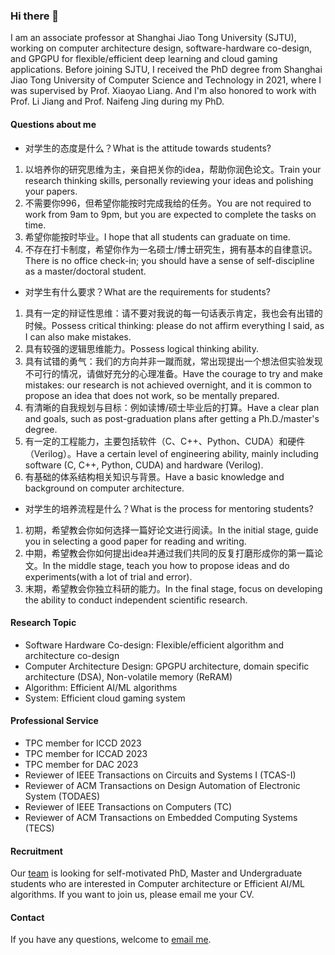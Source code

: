 ### Hi there 👋

I am an associate professor at Shanghai Jiao Tong University (SJTU), working on computer architecture design, software-hardware co-design, and GPGPU for flexible/efficient deep learning and cloud gaming applications. Before joining SJTU, I received the PhD degree from Shanghai Jiao Tong University of Computer Science and Technology in 2021, where I was supervised by Prof. Xiaoyao Liang. And I'm also honored to work with Prof. Li Jiang and Prof. Naifeng Jing during my PhD.

#### Questions about me

* 对学生的态度是什么？What is the attitude towards students?
1. 以培养你的研究思维为主，亲自把关你的idea，帮助你润色论文。Train your research thinking skills, personally reviewing your ideas and polishing your papers.
2. 不需要你996，但希望你能按时完成我给的任务。You are not required to work from 9am to 9pm, but you are expected to complete the tasks on time.
3. 希望你能按时毕业。I hope that all students can graduate on time.
4. 不存在打卡制度，希望你作为一名硕士/博士研究生，拥有基本的自律意识。There is no office check-in; you should have a sense of self-discipline as a master/doctoral student.

* 对学生有什么要求？What are the requirements for students?
1. 具有一定的辩证性思维：请不要对我说的每一句话表示肯定，我也会有出错的时候。Possess critical thinking: please do not affirm everything I said, as I can also make mistakes.
2. 具有较强的逻辑思维能力。Possess logical thinking ability.
3. 具有试错的勇气：我们的方向并非一蹴而就，常出现提出一个想法但实验发现不可行的情况，请做好充分的心理准备。Have the courage to try and make mistakes: our research is not achieved overnight, and it is common to propose an idea that does not work, so be mentally prepared.
4. 有清晰的自我规划与目标：例如读博/硕士毕业后的打算。Have a clear plan and goals, such as post-graduation plans after getting a Ph.D./master's degree.
5. 有一定的工程能力，主要包括软件（C、C++、Python、CUDA）和硬件（Verilog）。Have a certain level of engineering ability, mainly including software (C, C++, Python, CUDA) and hardware (Verilog).
6. 有基础的体系结构相关知识与背景。Have a basic knowledge and background on computer architecture.

* 对学生的培养流程是什么？What is the process for mentoring students?
1. 初期，希望教会你如何选择一篇好论文进行阅读。In the initial stage, guide you in selecting a good paper for reading and writing.
2. 中期，希望教会你如何提出idea并通过我们共同的反复打磨形成你的第一篇论文。In the middle stage, teach you how to propose ideas and do experiments(with a lot of trial and error).
3. 末期，希望教会你独立科研的能力。In the final stage, focus on developing the ability to conduct independent scientific research.


#### Research Topic

* Software Hardware Co-design: Flexible/efficient algorithm and architecture co-design
* Computer Architecture Design: GPGPU architecture, domain specific architecture (DSA), Non-volatile memory (ReRAM)
* Algorithm: Efficient AI/ML algorithms
* System: Efficient cloud gaming system


#### Professional Service

* TPC member for ICCD 2023
* TPC member for ICCAD 2023
* TPC member for DAC 2023
* Reviewer of IEEE Transactions on Circuits and Systems I (TCAS-I)
* Reviewer of ACM Transactions on Design Automation of Electronic System (TODAES)
* Reviewer of IEEE Transactions on Computers (TC)
* Reviewer of ACM Transactions on Embedded Computing Systems (TECS)


#### Recruitment
Our [team](https://acalab.sjtu.edu.cn/CN/Default.aspx) is looking for self-motivated PhD, Master and Undergraduate students who are interested in Computer architecture or Efficient AI/ML algorithms. If you want to join us, please email me your CV.


#### Contact

If you have any questions, welcome to [email me](mailto:songzhuoran@sjtu.edu.cn).
